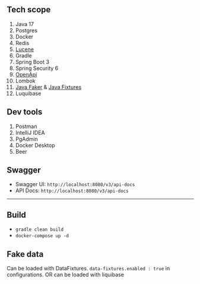  ## Tech scope
 1. Java 17
 2. Postgres
 3. Docker 
 4. Redis
 5. [Lucene](https://docs.jboss.org/hibernate/search/6.1/reference/en-US/pdf/hibernate_search_reference.pdf)
 6. Gradle
 7. Spring Boot 3
 8. Spring Security 6
 9. [OpenApi](https://swagger.io/specification/)
 10. Lombok
 11. [Java Faker](https://github.com/DiUS/java-faker) & [Java Fixtures](https://github.com/piotrpolak/spring-boot-data-fixtures)
 12. Luquibase

 ## Dev tools
 1. Postman
 2. IntelliJ IDEA
 3. PgAdmin
 4. Docker Desktop
 5. Beer
 
 ## Swagger
 - Swagger UI: `http://localhost:8080/v3/api-docs`
 - API Docs: `http://localhost:8080/v3/api-docs`
  
 ---
 ## Build
 - `gradle clean build`
 - `docker-compose up -d`

 ## Fake data
 Can be loaded with DataFixtures.
 `data-fixtures.enabled : true` in configurations. OR can be loaded with liquibase


    
